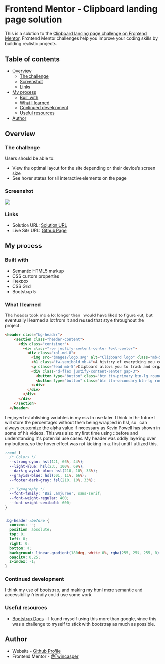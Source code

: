 # Frontend Mentor - Clipboard landing page solution

This is a solution to the [Clipboard landing page challenge on Frontend Mentor](https://www.frontendmentor.io/challenges/clipboard-landing-page-5cc9bccd6c4c91111378ecb9). Frontend Mentor challenges help you improve your coding skills by building realistic projects. 

## Table of contents

- [Overview](#overview)
  - [The challenge](#the-challenge)
  - [Screenshot](#screenshot)
  - [Links](#links)
- [My process](#my-process)
  - [Built with](#built-with)
  - [What I learned](#what-i-learned)
  - [Continued development](#continued-development)
  - [Useful resources](#useful-resources)
- [Author](#author)

## Overview

### The challenge

Users should be able to:

- View the optimal layout for the site depending on their device's screen size
- See hover states for all interactive elements on the page

### Screenshot

![](https://imgur.com/1KpItuD.jpg)

### Links

- Solution URL: [Solution URL]()
- Live Site URL: [Github Page](https://twincasper.github.io/fementor-clipboard-landing-page/)

## My process

### Built with

- Semantic HTML5 markup
- CSS custom properties
- Flexbox
- CSS Grid
- Bootstrap 5


### What I learned

The header took me a lot longer than I would have liked to figure out, but eventually I learned a lot from it and reused that style throughout the project.

```html
<header class="bg-header">
    <section class="header-content">
      <div class="container">
        <div class="row justify-content-center text-center">
          <div class="col-md-8">
            <img src="images/logo.svg" alt="Clipboard logo" class="mb-5 mx-auto" width="125" height="125">
            <h1 class="fw-semibold mb-4">A history of everything you copy</h1>
            <p class="lead mb-5">Clipboard allows you to track and organize everything you copy. Instantly access your clipboard on all your devices.</p>
            <div class="d-flex justify-content-center gap-3">
              <button type="button" class="btn btn-primary btn-lg rounded-pill custom-btn">Download for iOS</button>
              <button type="button" class="btn btn-secondary btn-lg rounded-pill custom-btn">Download for Mac</button>
            </div>
          </div>
        </div>
      </div>
    </section>
  </header>
```

I enjoyed establishing variables in my css to use later. I think in the future I will store the percentages without them being wrapped in hsl, so I can always customize the alpha value if necessary as Kevin Powell has shown in some of his videos. This was also my first time using ::before and understanding it's potential use cases. My header was oddly layering over my buttons, so the hover effect was not kicking in at first until I utilized this.
```css
:root {
  /* Colors */
  --strong-cyan: hsl(171, 66%, 44%);
  --light-blue: hsl(233, 100%, 69%);
  --dark-grayish-blue: hsl(210, 10%, 33%);
  --grayish-blue: hsl(201, 11%, 66%);
  --footer-dark-gray: hsl(210, 10%, 33%);

  /* Typography */
  --font-family: 'Bai Jamjuree', sans-serif;
  --font-weight-regular: 400;
  --font-weight-semibold: 600;
}


.bg-header::before {
  content: '';
  position: absolute;
  top: 0;
  left: 0;
  right: 0;
  bottom: 0;
  background: linear-gradient(180deg, white 0%, rgba(255, 255, 255, 0) 100%);
  opacity: 0.25;
  z-index: -1;
}
```

### Continued development

I think my use of bootstrap, and making my html more semantic and accessibility friendly could use some work.

### Useful resources

- [Bootstrap Docs](https://getbootstrap.com/docs/5.3/getting-started/introduction/) - I found myself using this more than google, since this was a challenge to myself to stick with bootstrap as much as possible.

## Author

- Website - [Github Profile](https://github.com/Twincasper)
- Frontend Mentor - [@Twincasper](https://www.frontendmentor.io/profile/Twincasper)
